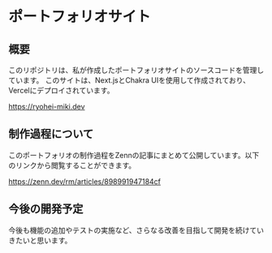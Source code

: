 # ポートフォリオサイト

## 概要
このリポジトリは、私が作成したポートフォリオサイトのソースコードを管理しています。
このサイトは、Next.jsとChakra UIを使用して作成されており、Vercelにデプロイされています。

https://ryohei-miki.dev

## 制作過程について
このポートフォリオの制作過程をZennの記事にまとめて公開しています。以下のリンクから閲覧することができます。

https://zenn.dev/rm/articles/898991947184cf

## 今後の開発予定
今後も機能の追加やテストの実施など、さらなる改善を目指して開発を続けていきたいと思います。